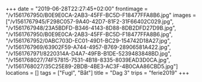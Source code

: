 +++
date = "2019-06-28T22:27:45+02:00"
frontimage = "/v1561767950/B0E9E0CA-2AB3-45FF-BC5D-F18477FFA8B6.jpg"
images = ["/v1561767945/F298C057-9A40-42D7-81F2-31F66402C029.jpg", "/v1561767948/23A5BDFD-B346-4143-8D88-8DB2DFD27D9B.jpg", "/v1561767950/B0E9E0CA-2AB3-45FF-BC5D-F18477FFA8B6.jpg", "/v1561767952/0ABC703D-EC01-49D1-BC29-154742D18A27.jpg", "/v1561767969/63902F59-A744-4957-B769-28906581A422.jpg", "/v1561767971/8220314A-D4A7-49FB-B1DE-5239483848BD.jpg", "/v1561768027/74F57815-7531-4B18-8335-8039EAD3D0CA.jpg", "/v1561768027/35C25E89-2BDB-4BE3-AC3F-4B0CAA86CBD5.jpg"]
locations = []
tags = ["Fugl", "Båt"]
title = "Dag 3"
trips = "ferie2019"
+++
